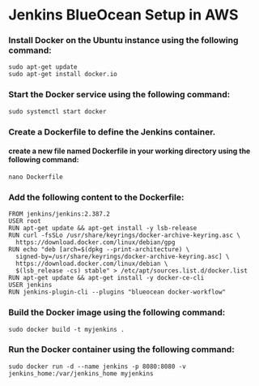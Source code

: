 # Jenkins BlueOcean Setup in AWS


### Install Docker on the Ubuntu instance using the following command:
```
sudo apt-get update
sudo apt-get install docker.io
```

### Start the Docker service using the following command:
```
sudo systemctl start docker
```

### Create a Dockerfile to define the Jenkins container.
#### create a new file named Dockerfile in your working directory using the following command:
```
nano Dockerfile
```

### Add the following content to the Dockerfile:

```
FROM jenkins/jenkins:2.387.2
USER root
RUN apt-get update && apt-get install -y lsb-release
RUN curl -fsSLo /usr/share/keyrings/docker-archive-keyring.asc \
  https://download.docker.com/linux/debian/gpg
RUN echo "deb [arch=$(dpkg --print-architecture) \
  signed-by=/usr/share/keyrings/docker-archive-keyring.asc] \
  https://download.docker.com/linux/debian \
  $(lsb_release -cs) stable" > /etc/apt/sources.list.d/docker.list
RUN apt-get update && apt-get install -y docker-ce-cli
USER jenkins
RUN jenkins-plugin-cli --plugins "blueocean docker-workflow"
```

### Build the Docker image using the following command:

```
sudo docker build -t myjenkins .
```

### Run the Docker container using the following command:

```
sudo docker run -d --name jenkins -p 8080:8080 -v jenkins_home:/var/jenkins_home myjenkins
```
